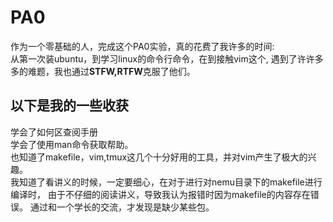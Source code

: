 # PA0
作为一个零基础的人，完成这个PA0实验，真的花费了我许多的时间:  
从第一次装ubuntu，到学习linux的命令行命令，在到接触vim这个,
遇到了许许多多的难题，我也通过**STFW,RTFW**克服了他们。
## 以下是我的一些收获
学会了如何区查阅手册  
学会了使用man命令获取帮助。  
也知道了makefile，vim,tmux这几个十分好用的工具，并对vim产生了极大的兴趣。  
我知道了看讲义的时候，一定要细心，在对于进行对nemu目录下的makefile进行编译时，
由于不仔细的阅读讲义，导致我认为报错时因为makefile的内容存在错误。
通过和一个学长的交流，才发现是缺少某些包。  
